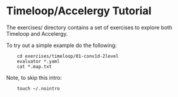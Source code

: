 Timeloop/Accelergy Tutorial
===========================

The exercises/ directory contains a set of exercises to
explore both Timeloop and Accelergy.

To try out a simple example do the following:

```
    cd exercises/timeloop/01-conv1d-2level
    evaluator *.yaml
    cat *.map.txt
```


Note, to skip this intro:

```
    touch ~/.nointro
```
